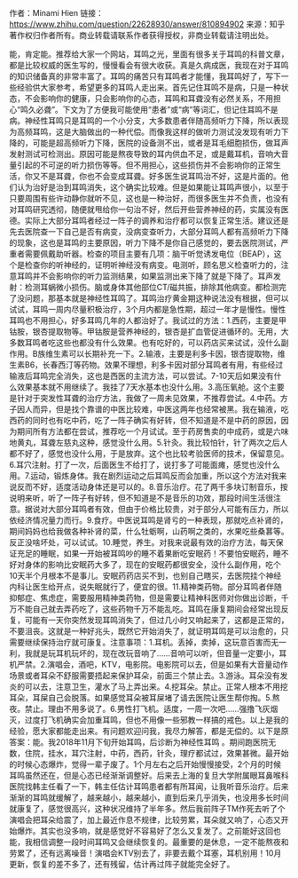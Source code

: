 作者：Minami Hien
链接：https://www.zhihu.com/question/22628930/answer/810894902
来源：知乎
著作权归作者所有。商业转载请联系作者获得授权，非商业转载请注明出处。

能，肯定能。推荐给大家一个网站，耳鸣之光，里面有很多关于耳鸣的科普文章，都是比较权威的医生写的，慢慢看会有很大收获。真是久病成医，我现在对于耳鸣的知识储备真的非常丰富了。耳鸣的痛苦只有耳鸣者才能懂，我耳鸣好了，写下一些经验供大家参考，希望更多的耳鸣人走出来。首先记住耳鸣不是病，只是一种状态，不会影响你的健康，只会影响你的心态，耳鸣和耳聋没有必然关系，不用担心“鸣久必聋”。下文为了方便我可能使用“患者”或“病”等词汇，但记住耳鸣不是病。神经性耳鸣只是耳鸣的一个小分支，大多数患者伴随高频听力下降，所以表现为高频耳鸣，这是大脑做出的一种代偿。而像我这样的做听力测试没发现有听力下降的，可能是超高频听力下降，医院的设备测不出，或者是耳毛细胞损伤，做耳声发射测试可检测出。原因可能是熬夜导致的耳内供血不足，或是戴耳机，音响大音量引起的不可逆的听力损伤等等。但不用担心，这些损伤并不会影响你的正常生活，你又不是耳聋，你也不会变成耳聋。好多医生说耳鸣治不好，这是片面的。他们认为治好是治到耳鸣消失，这个确实比较难。但是如果能让耳鸣声很小，以至于只要周围有些许动静你就听不见，这也是一种治好，而很多医生并不负责，也没有对耳鸣研究透彻，随便就甩给你一句治不好，然后开些营养神经的药，实属没有医德。实际上大部分耳鸣者经过一阵子的调养和治疗都可以恢复正常生活。建议还是先去医院查一下自己是否有病变，没病变查听力，大部分耳鸣人都有高频听力下降的现象，这也是耳鸣的主要原因，听力下降不是你自己感觉的，要去医院测试，严重者需要佩戴助听器。检查的项目主要有几项：脑干听觉诱发电位（BEAP），这个是检查你的听神经的，证明听神经没有病变。电测听，顾名思义检查听力的，注意耳鸣并不会影响你的听力监测结果，如果监测出来下降了就是下降了。耳声发射：检测耳蜗微小损伤。脑或身体其他部位CT/磁共振，排除其他病变。都检测完了没问题，那基本就是神经性耳鸣了。耳鸣治疗黄金期这种说法没有根据，但可以试试，耳鸣一周内尽量积极治疗，3个月内都是急性期，超过一年才是慢性。慢性耳鸣也不用担心，好多耳鸣几年的人都治好了。我试过的方法：1.西药，主要是甲钴胺，银杏提取物等。甲钴胺是营养神经的，银杏是扩血管促进循环的。无用，大多数耳鸣者吃这些也都没有什么效果。也有吃好的，可以药店买来试试，没什么副作用。B族维生素可以长期补充一下。2.输液，主要是利多卡因，银杏提取物，维生素B6，长春西汀等药物。效果不理想，利多卡因对部分耳鸣者有用，有些经过输液后耳鸣完全消失，这也是西医的主流方法，可以尝试。7-10天后如果没有什么效果基本就不用继续了。我挂了7天水基本也没什么用。3.高压氧舱。这个主要是针对于突发性耳聋的治疗方法，我做了一周未见效果，不推荐尝试。4.中药。方子因人而异，但是找个靠谱的中医比较难，中医这两年也经常被黑。我在输液，吃西药的同时也有吃中药，吃了一阵子确实有好转，但不知道是不是中药的原因，因为期间所有方法都在尝试，推荐吃一个月试试。至于药房售卖的中成药，或是六味地黄丸，耳聋左慈丸这种，感觉没什么用。5.针灸。我比较怕针，针了两次之后人都不好了，感觉也没什么用，于是放弃。这个也比较考验医师的技术，保留意见。6.耳穴注射。打了一次，后面医生不给打了，说打多了可能面瘫，感觉也没什么用。7.运动，锻炼身体。我在剧烈运动之后耳鸣反而会加重，所以这个方法对我来说反而不好，适度活动身体还是可以的。8.音乐治疗。花了两千多块订制音乐，按说明来听，听了一阵子有好转，但不知道是不是音乐的功效，那段时间生活很注意。据说对大部分耳鸣者有效，但由于价格比较贵，对于部分人可能有压力，所以依经济情况量力而行。9.食疗。中医说耳鸣是肾亏的一种表现，那就吃点补肾的，期间妈妈也给我做各种补肾的菜，什么牡蛎啊，山药啊之类的，水果吃些桑葚等。反正没啥坏处，可以试试。10.睡觉，养生。对我来说最有效的治疗方法，每天保证充足的睡眠，如果一开始被耳鸣吵的睡不着果断吃安眠药！不要怕安眠药，睡不好对身体的影响比安眠药大多了，现在的安眠药都很安全，没什么副作用，吃个10天半个月根本不是事儿。安眠药药店买不到，也别自己瞎买，去医院挂个神经内科让医生给开点，说失眠就行了，便宜的很。11.精神类药物。部分耳鸣者伴随抑郁症、焦虑症，需要服用精神类药物，但是需要让精神科医师对你做出诊断，千万不能自己就去弄药吃了，这些药物千万不能乱吃。耳鸣在康复期间会经常出现反复，可能有一天你突然发现耳鸣消失了，但过几小时又响起来了，这都是正常的，不要沮丧。这就是一种好兆头，既然它开始消失了，就证明耳鸣是可以治愈的，只需要继续保持治疗就可康复。注意事项：1.耳机。丢掉，卖掉，这玩意百害而无一利，我就是玩耳机玩坏的，现在改玩音响了……音响可以听，但音量一定要小，耳机严禁。2.演唱会，酒吧，KTV，电影院。电影院可以去，但是如果有大音量动作场景或者耳朵不舒服需要捂起来保护耳朵，前面三个禁止去。3.游泳。耳朵没有发炎的可以去，注意卫生，灌水了马上弄出来。4.挖耳朵。禁止。正常人根本不用挖耳朵，耳屎自己会脱落。如果感觉耳朵被耳屎堵了请去医院让医生帮你掏。5.熬夜。禁止。理由不用多说了。6.男性打飞机。适度，一周一次吧……强撸飞灰烟灭，过度打飞机确实会加重耳鸣，但也不用像一些邪教一样搞的戒色。以上是我的经验，愿大家都能走出来。有问题欢迎问我，我尽力解答，都是无偿的。以下是原答案：能。我2018年11月下旬开始耳鸣，后诊断为神经性耳鸣 。期间跑医院无数，住院，挂水，耳穴注射，中药，西药，针灸，理疗都试过，效果甚微。最开始的时候心态爆炸，觉得一辈子废了。1个月左右之后开始慢慢接受，2个月的时候耳鸣虽然还在，但是心态已经渐渐调整好。后来去上海的复旦大学附属眼耳鼻喉科医院找韩主任看了一下，韩主任估计耳鸣患者都有所耳闻，让我听音乐治疗。后来渐渐的耳鸣就缓解了，越来越小，越来越小，直到后来几乎消失，也没用多长时间就康复了，感觉很高兴，这种状况维持了半年多。然后我前阵子TM作死去听了个演唱会把耳朵给震了，加上最近作息不规律，比较劳累，耳朵就又响了，心态又开始爆炸。其实也没多响，就是感觉好不容易好了怎么又复发了。之前能好这回也能，我相信调整一段时间耳鸣又会继续恢复的。最重要的是休息，一定不能熬夜和劳累了，还有远离噪音！演唱会KTV别去了，非要去戴个耳塞，耳机别用！10月更新，恢复的差不多了，还有残留，估计再过阵子就能完全好了。